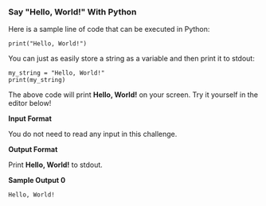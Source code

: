 ### Say "Hello, World!" With Python

Here is a sample line of code that can be executed in Python:

`print("Hello, World!")`

You can just as easily store a string as a variable and then print it to stdout:

```
my_string = "Hello, World!"
print(my_string)
```

The above code will print **Hello, World!** on your screen. Try it yourself in the editor below!

**Input Format**

You do not need to read any input in this challenge.

**Output Format**

Print **Hello, World!** to stdout.

**Sample Output 0**

```
Hello, World!
```
